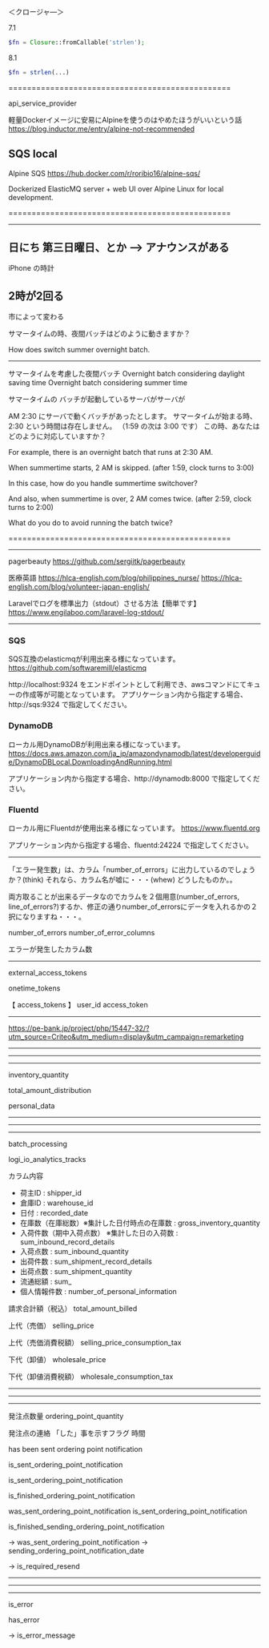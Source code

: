 ＜クロージャ―＞

7.1
```php
$fn = Closure::fromCallable('strlen');
```
8.1
```php
$fn = strlen(...)
```


================================================


api_service_provider


軽量Dockerイメージに安易にAlpineを使うのはやめたほうがいいという話
https://blog.inductor.me/entry/alpine-not-recommended



## SQS local
Alpine SQS
https://hub.docker.com/r/roribio16/alpine-sqs/

Dockerized ElasticMQ server + web UI over Alpine Linux for local development.


================================================

---------------
日にち
第三日曜日、とか
  --> アナウンスがある
---------------

iPhone の時計

2時が2回る
-------------



市によって変わる


サマータイムの時、夜間バッチはどのように動きますか？

How does switch summer overnight batch.


---------------------------
サマータイムを考慮した夜間バッチ
Overnight batch considering daylight saving time
Overnight batch considering summer time


サマータイムの
バッチが起動しているサーバがサーバが


AM 2:30 にサーバで動くバッチがあったとします。
サマータイムが始まる時、2:30 という時間は存在しません。
（1:59 の次は 3:00 です）
この時、あなたはどのように対応していますか？

For example, there is an overnight batch that runs at 2:30 AM.

When summertime starts, 2 AM is skipped.
(after 1:59, clock turns to 3:00)

In this case, how do you handle summertime switchover?

And also, when summertime is over, 2 AM comes twice.
(after 2:59, clock turns to 2:00)

What do you do to avoid running the batch twice?



================================================



___________________________________________________________________________________
pagerbeauty
https://github.com/sergiitk/pagerbeauty


医療英語
https://hlca-english.com/blog/philippines_nurse/
https://hlca-english.com/blog/volunteer-japan-english/


Laravelでログを標準出力（stdout）させる方法【簡単です】
https://www.engilaboo.com/laravel-log-stdout/



___________________________________________________________________________________


### SQS
SQS互換のelasticmqが利用出来る様になっています。
https://github.com/softwaremill/elasticmq

http://localhost:9324 をエンドポイントとして利用でき、awsコマンドにてキューの作成等が可能となっています。
アプリケーション内から指定する場合、http://sqs:9324 で指定してください。

### DynamoDB
ローカル用DynamoDBが利用出来る様になっています。
https://docs.aws.amazon.com/ja_jp/amazondynamodb/latest/developerguide/DynamoDBLocal.DownloadingAndRunning.html

アプリケーション内から指定する場合、http://dynamodb:8000 で指定してください。

### Fluentd
ローカル用にFluentdが使用出来る様になっています。
https://www.fluentd.org

アプリケーション内から指定する場合、fluentd:24224 で指定してください。



___________________________________________________________________________________

「エラー発生数」は、カラム「number_of_errors」に出力しているのでしょうか？(think)
それなら、カラム名が嘘に・・・(whew)
どうしたものか。。

両方取ることが出来るデータなのでカラムを２個用意(number_of_errors, line_of_errors?)するか、修正の通りnumber_of_errorsにデータを入れるかの２択になりますね・・・。

number_of_errors
number_of_error_columns


エラーが発生したカラム数

___________________________________________________________________________________


external_access_tokens

onetime_tokens

【 access_tokens 】
user_id
access_token

___________________________________________________________________________________


https://pe-bank.jp/project/php/15447-32/?utm_source=Criteo&utm_medium=display&utm_campaign=remarketing


___________________________________________________________________________________
___________________________________________________________________________________
___________________________________________________________________________________



inventory_quantity

total_amount_distribution

personal_data

___________________________________________________________________________________
___________________________________________________________________________________
___________________________________________________________________________________

batch_processing

logi_io_analytics_tracks


カラム内容

 * 荷主ID : shipper_id
 * 倉庫ID : warehouse_id
 * 日付 : recorded_date
 * 在庫数（在庫総数）※集計した日付時点の在庫数 : gross_inventory_quantity
 * 入荷件数（期中入荷点数）  ※集計した日の入荷数 : sum_inbound_record_details
 * 入荷点数 : sum_inbound_quantity
 * 出荷件数 : sum_shipment_record_details
 * 出荷点数 : sum_shipment_quantity
 * 流通総額 : sum_
 * 個人情報件数 : number_of_personal_information



請求合計額（税込）
total_amount_billed

上代（売価）
selling_price

上代（売価消費税額）
selling_price_consumption_tax

下代（卸値）
wholesale_price

下代（卸値消費税額）
wholesale_consumption_tax


___________________________________________________________________________________
___________________________________________________________________________________
___________________________________________________________________________________


発注点数量
ordering_point_quantity


発注点の連絡
「した」事を示すフラグ
時間


has been sent ordering point notification

is_sent_ordering_point_notification

is_sent_ordering_point_notification

is_finished_ordering_point_notification

was_sent_ordering_point_notification
is_sent_ordering_point_notification


is_finished_sending_ordering_point_notification


-> was_sent_ordering_point_notification
-> sending_ordering_point_notification_date

-> is_required_resend

___________________________________________________________________________________
___________________________________________________________________________________
___________________________________________________________________________________

is_error

has_error

-> is_error_message




